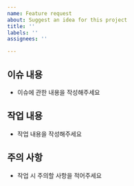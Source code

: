 ```yaml
---
name: Feature request
about: Suggest an idea for this project
title: ''
labels: ''
assignees: ''

---
```


<!--제목은 자유롭게 작성하돼 명확하고 간결하게 작성해주세요-->

## 이슈 내용

* 이슈에 관한 내용을 작성해주세요

  <!--ex) 이슈 템플릿 등록-->

## 작업 내용

* 작업 내용을 작성해주세요

<!--ex) *git에 이슈 템플릿 저장-->

## 주의 사항

* 작업 시 주의할 사항을 적어주세요



<!--Assigneers: 해당 작업의 담당자 (즉, 이슈 작업의 작업자)를 지정해주세요-->

<!--Labels: 해당 작업의 성격 -> 알맞은 라벨을 붙여주세요-->
